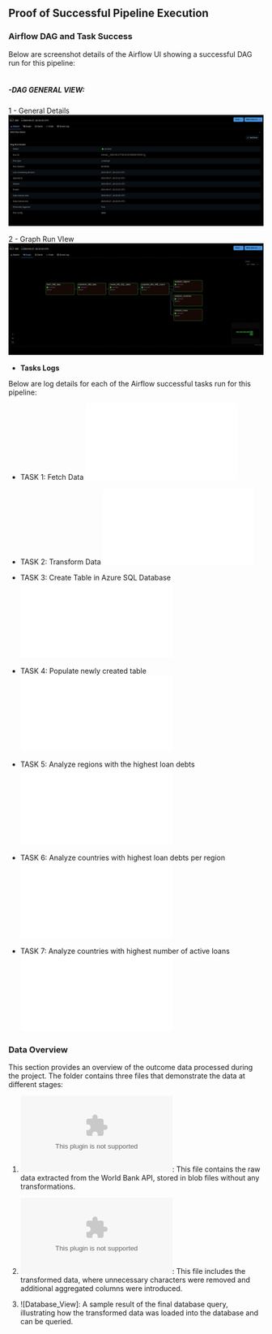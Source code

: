 ## Proof of Successful Pipeline Execution

### Airflow DAG and Task Success
Below are screenshot details of the Airflow UI showing a successful DAG run for this pipeline:
<br>
<br>

##### -**DAG GENERAL VIEW:**
  
 1 -  General Details
 ![DAG Success](.screen-shots/dag_run_details.JPG) <br>
 
 2 - Graph Run VIew  
 ![DAG_Graph_Tree](.screen-shots/dag_run_graph_tree.png)

- **Tasks Logs**

Below are log details for each of the Airflow successful tasks run for this pipeline:

- TASK 1: Fetch Data 
![Fetch Data](.logs/1_fetch_WB_data.log) <br>

- TASK 2: Transform Data
![Transform Data](.logs/2_transform_wb_data.log) <br>

- TASK 3: Create Table in Azure SQL Database 
![Create Table](.logs/3_create_MS_table.log) <br>

- TASK 4: Populate newly created table
![Populate Table](.logs/4_populate_dbo_WB_Loans.log) <br>

- TASK 5: Analyze regions with the highest loan debts
![Analysis 1](.logs/5_analysis_regions.log) <br>

- TASK 6: Analyze countries with highest loan debts per region
![Analysis 2](.logs/6_analysis_countries.log) <br>

- TASK 7: Analyze countries with highest number of active loans
![Analysis 3](.logs/7_analysis_loans.log)


### Data Overview

This section provides an overview of the outcome data processed during the project. The folder contains three files that demonstrate the data at different stages:

1. ![WB_Data_Loans_Bronze](.data_view/WB_Data_Loans__Bronze.csv): This file contains the raw data extracted from the World Bank API, stored in blob files without any transformations.
   
2. ![WB_Data_Loans_Silver](.data_view/WB_Data_Loans__Silver.csv): This file includes the transformed data, where unnecessary characters were removed and additional aggregated columns were introduced.
   
3. ![Database_View]: A sample result of the final database query, illustrating how the transformed data was loaded into the database and can be queried.

